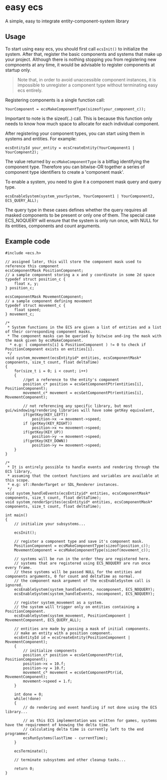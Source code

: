 # easy ecs
A simple, easy to integrate entity-component-system library

## Usage
To start using easy ecs, you should first call `ecsInit()` to initialize the system. After that, register the basic components and systems that make up your project. Although there is nothing stopping you from registering new compnoents at any time, it would be advisable to register components at startup only.

> Note that, in order to avoid unaccessible component instances, it is impossible to unregister a component type without terminating easy ecs entirely.

Registering components is a single function call:
```
YourComponent = ecsMakeComponentType(sizeof(your_component_c));
```
Important to note is the sizeof(..) call. This is because this function only needs to know how much space to allocate for each individual component.

After registering your component types, you can start using them in systems and entities. For example:
```
ecsEntityId your_entity = ecsCreateEntity(YourComponent1 | YourCompnent2);
```

The value returned by `ecsMakeComponentType` is a bitflag identifying the component type. Therefore you can bitwise-OR together a series of component type identifiers to create a 'component mask'.

To enable a system, you need to give it a component mask query and query type.
```
ecsEnableSystem(system_yourSystem, YourComponent1 | YourComponent2, ECS_QUERY_ALL);
```
The query type in these cases defines whether the query requires all masked components to be present or only one of them. The special case ECS_NOQUERY will ensure that the system is only run once, with NULL for its entities, components and count arguments.

## Example code
```
#include <ecs.h>

// assigned later, this will store the component mask used to reference this component
ecsComponentMask PositionComponent;
// a sample component storing a x and y coordinate in some 2d space 
typedef struct position_c {
	float x, y;
} position_c;

ecsComponentMask MovementComponent;
// a sample component defining movement
typedef struct movement_c {
	float speed;
} movement_c;

/*
 * System functions in the ECS are given a list of entities and a list of their corresponding component masks.
 * The component masks can be queried by bitwise and-ing the mask with the mask given by ecsMakeComponent.
  * e.g: ( components[i] & PositionComponent ) != 0 to check if PositionComponent exists on entities[i].
 */
void system_movement(ecsEntityid* entities, ecsComponentMask* components, size_t count, float deltaTime)
{
	for(size_t i = 0; i < count; i++)
	{
		//get a reference to the entity's component
		position_c* position = ecsGetComponentPtr(entities[i], PositionComponent);
		movement_c* movement = ecsGetComponentPtr(entities[i], MovementComponent);
		
		// not referencing any specific library, but most gui/windowing/rendering libraries will have some getKey equivalent,
		if(getKey(KEY_LEFT))
			position->x -= movement->speed;
		if (getKey(KEY_RIGHT))
			position->x += movement->speed;
		if(getKey(KEY_UP))
			position->y -= movement->speed;
		if(getKey(KEY_DOWN))
			position->y += movement->speed;
	}	
}

/*
 * It is entirely possible to handle events and rendering through the ECS library,
 * assuming that the context functions and variables are available at this scope.
 * e.g: sf::RenderTarget or SDL_Renderer instances.
 */
void system_handleEvents(ecsEntityid* entities, ecsComponentMask* components, size_t count, float deltaTime);
void system_renderSprites(ecsEntityid* entities, ecsComponentMask* components, size_t count, float deltaTime);

int main()
{
	// initialize your subsystems...

	ecsInit();

	// register a component type and save it's component mask.
	PositionComponent = ecsMakeComponentType(sizeof(position_c));
	MovementComponent = ecsMakeComponentType(sizeof(movement_c));

	// systems will be run in the order they are registered here.
	// systems that are registered using ECS_NOQUERY are run once every frame.	
	// these systems will be passed NULL for the entities and components arguments, 0 for count and deltaTime as normal.
	// the component mask argument of the ecsEnableSystem call is ignored.
	ecsEnableSystem(system_handleEvents, nocomponent, ECS_NOQUERY);
	ecsEnableSystem(system_handleEvents, nocomponent, ECS_NOQUERY);

	// register system_movement as a system.
	// the system will trigger only on entities containing a PositionComponent.
	ecsEnableSystem(system_movement, PositionComponent | MovementComponent, ECS_QUERY_ALL);

	// entities are made by passing a mask of initial components.
	// make an entity with a position component.
	ecsEntityId id = ecsCreateEntity(PositionComponent | MovementComponent);
	{
		// initialize components
		position_c* position = ecsGetComponentPtr(id, PositionComponent);
		position->x = 10.f;
		position->y = 10.f;
		movement_c* movement = ecsGetComponentPtr(id, MovementComponent);
		movement->speed = 1.f;
	}

	int done = 0;
	while(!done)
	{
		// do rendering and event handling if not done using the ECS library...

		// as this ECS implementation was written for games, systems have the requirement of knowing the delta time.
		// calculating delta time is currently left to the end programmer.
		ecsRunSystems(lastTime - currentTime);
	}

	ecsTerminate();

	// terminate subsystems and other cleanup tasks...

	return 0;
}
```
